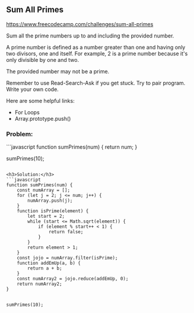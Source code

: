 <h2>Sum All Primes</h2>

https://www.freecodecamp.com/challenges/sum-all-primes

Sum all the prime numbers up to and including the provided number.

A prime number is defined as a number greater than one and having only two divisors, one and itself. For example, 2 is a prime number because it's only divisible by one and two.

The provided number may not be a prime.

Remember to use Read-Search-Ask if you get stuck. Try to pair program. Write your own code.

Here are some helpful links:

- For Loops
- Array.prototype.push()

<h3>Problem:</h3>
```javascript
function sumPrimes(num) {
  return num;
}

sumPrimes(10);

```

<h3>Solution:</h3>
```javascript
function sumPrimes(num) {
	const numArray = [];
	for (let j = 2; j <= num; j++) {
		numArray.push(j);
	}
	function isPrime(element) {
		let start = 2;
		while (start <= Math.sqrt(element)) {
			if (element % start++ < 1) {
				return false;
			}
		}
		return element > 1;
	}
	const jojo = numArray.filter(isPrime);
	function addEmUp(a, b) {
		return a + b;
	}
	const numArray2 = jojo.reduce(addEmUp, 0);
	return numArray2;
}


sumPrimes(10);
```
